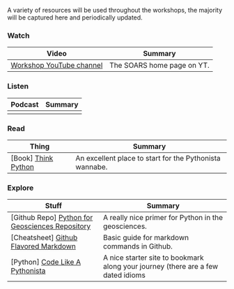 A variety of resources will be used throughout the workshops, the majority will be captured here and periodically updated.

### Watch

|  Video  | Summary |
|---------|---------|
| [Workshop YouTube channel](https://www.youtube.com/user/SOARSProgram) | The SOARS home page on YT. |

### Listen
|  Podcast | Summary |
|----------|---------|
| []() | |


### Read
|  Thing   | Summary |
|----------|---------|
| [Book] [Think Python](http://www.greenteapress.com/thinkpython/thinkpython.html)| An excellent place to start for the Pythonista wannabe. |

### Explore
|  Stuff   | Summary |
|----------|---------|
| [Github Repo] [Python for Geosciences Repository](http://nbviewer.jupyter.org/github/koldunovn/python_for_geosciences/) | A really nice primer for Python in the geosciences. |
| [Cheatsheet] [Github Flavored Markdown](https://guides.github.com/pdfs/markdown-cheatsheet-online.pdf) | Basic guide for markdown commands in Github. |
| [Python] [Code Like A Pythonista](http://python.net/~goodger/projects/pycon/2007/idiomatic/handout.html#more-about-tuples) | A nice starter site to bookmark along your journey (there are a few dated idioms |
